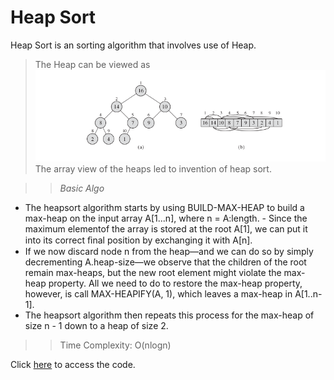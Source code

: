 # Heap Sort
Heap Sort is an sorting algorithm that involves use of Heap.  
>The Heap can be viewed as <img src="./Images/MaxHeap.png"></img>
The array view of the heaps led to invention of heap sort.

>> *Basic Algo*
- The heapsort algorithm starts by using BUILD-MAX-HEAP to build a max-heap on the input array A[1...n], where n = A:length. - Since the maximum elementof the array is stored at the root A[1], we can put it into its correct ﬁnal position by exchanging it with A[n]. 
- If we now discard node n from the heap—and we
can do so by simply decrementing A.heap-size—we observe that the children of
the root remain max-heaps, but the new root element might violate the max-heap
property. All we need to do to restore the max-heap property, however, is call
MAX-HEAPIFY(A, 1), which leaves a max-heap in A[1..n-1]. 
- The heapsort
algorithm then repeats this process for the max-heap of size n - 1 down to a heap
of size 2.

>> Time Complexity: O(nlogn)

Click <a href="code.cpp">here</a> to access the code. 